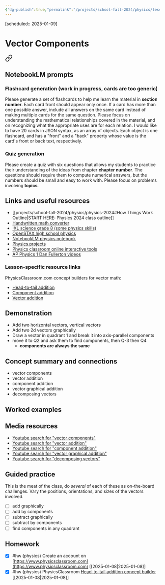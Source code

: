 ```yaml
---
{"dg-publish":true,"permalink":"/projects/school-fall-2024/physics/lessons/vector-components/"}
---
```


[scheduled:: 2025-01-09]
#  Vector Components


<div class="transclusion internal-embed is-loaded"><a class="markdown-embed-link" href="/projects/school-fall-2024/physics/physics-2024/#notebook-lm-prompts" aria-label="Open link"><svg xmlns="http://www.w3.org/2000/svg" width="24" height="24" viewBox="0 0 24 24" fill="none" stroke="currentColor" stroke-width="2" stroke-linecap="round" stroke-linejoin="round" class="svg-icon lucide-link"><path d="M10 13a5 5 0 0 0 7.54.54l3-3a5 5 0 0 0-7.07-7.07l-1.72 1.71"></path><path d="M14 11a5 5 0 0 0-7.54-.54l-3 3a5 5 0 0 0 7.07 7.07l1.71-1.71"></path></svg></a><div class="markdown-embed">



## NotebookLM prompts

### Flashcard generation (work in progress, cards are too generic)

Please generate a set of flashcards to help me learn the material in **section number**. Each card front should appear only once. If a card has more than one possible answer, include all answers on the same card instead of making multiple cards for the same question. Please focus on understanding the mathematical relationships covered in the material, and on recognizing what the appropriate uses are for each relation. I would like to have 20 cards in JSON syntax, as an array of objects. Each object is one flashcard, and has a "front" and a "back" property whose value is the card's front or back text, respectively.

### Quiz generation

Please create a quiz with six questions that allows my students to practice their understanding of the ideas from chapter **chapter number**. The questions should require them to compute numerical answers, but the numbers should be small and easy to work with. Please focus on problems involving **topics**.



</div></div>


## Links and useful resources 

- [[projects/school-fall-2024/physics/physics-2024#How Things Work Outline\|START HERE: Physics 2024 class outline]]
- [Handwritten math converter](https://webdemo.myscript.com/views/math/index.html#)
- [IXL science grade 8 (some physics skills)](https://www.ixl.com/science/grade-8)
- [OpenSTAX high school physics](https://openstax.org/books/physics/pages/1-introduction)
- [NotebookLM physics notebook](https://notebooklm.google.com/notebook/94fe29f5-cebb-4621-9e03-d20110b7a978)
- [Physics projects](https://www.sciencebuddies.org/science-fair-projects/science-projects/physics/high-school)
- [Physics classroom online interactive tools](https://www.physicsclassroom.com)
- [AP Physics 1 Dan Fullerton videos](https://www.youtube.com/playlist?list=PLd2HWlWc-MsysWuL9ksneEM8cl5bk3bHH)


### Lesson-specific resource links

PhysicsClassroom.com concept builders for vector math:

- [Head-to-tail addition](https://www.physicsclassroom.com/Concept-Builders/Vectors-and-Projectiles/Head-to-Tail-Addition) 
- [Component addition](https://www.physicsclassroom.com/Concept-Builders/Vectors-and-Projectiles/Component-Addition) 
- [Vector addition](https://www.physicsclassroom.com/Concept-Builders/Vectors-and-Projectiles/Vector-Addition) 


## Demonstration

- Add two horizontal vectors, vertical vectors
- Add two 2d vectors graphically
- Draw a vector in quadrant 1 and break it into axis-parallel components
- move it to Q2 and ask them to find components, then Q-3 then Q4
    - **components are always the same**
## Concept summary and connections


- vector components 
- vector addition 
- component addition 
- vector graphical addition 
- decomposing vectors 

## Worked examples



## Media resources

- [Youtube search for "vector components"](https://www.youtube.com/results?search_query=vector%20components) 
- [Youtube search for "vector addition"](https://www.youtube.com/results?search_query=vector%20addition) 
- [Youtube search for "component addition"](https://www.youtube.com/results?search_query=component%20addition) 
- [Youtube search for "vector graphical addition"](https://www.youtube.com/results?search_query=vector%20graphical%20addition) 
- [Youtube search for "decomposing vectors"](https://www.youtube.com/results?search_query=decomposing%20vectors) 

## Guided practice

This is the meat of the class, do *several* of each of these as on-the-board challenges. Vary the positions, orientations, and sizes of the vectors involved. 

- [ ] add graphically
- [ ] add by components  
- [ ] subtract graphically  
- [ ] subtract by components  
- [ ] find components in any quadrant  

## Homework

- [x] #hw (physics) Create an account on [https://www.physicsclassroom.com](https://www.physicsclassroom.com) [[2025-01-08\|2025-01-08]]
- [x] #hw (physics) PhysicsClassroom [Head-to-tail addition concept builder](https://www.physicsclassroom.com/Concept-Builders/Vectors-and-Projectiles/Head-to-Tail-Addition) [[2025-01-08\|2025-01-08]]
